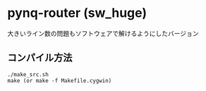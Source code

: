 # pynq-router (sw_huge)

大きいライン数の問題もソフトウェアで解けるようにしたバージョン


## コンパイル方法

```
./make_src.sh
make (or make -f Makefile.cygwin)
```
